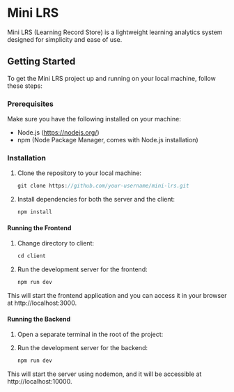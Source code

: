 # Mini LRS

Mini LRS (Learning Record Store) is a lightweight learning analytics system designed for simplicity and ease of use.

## Getting Started

To get the Mini LRS project up and running on your local machine, follow these steps:

### Prerequisites

Make sure you have the following installed on your machine:

- Node.js (https://nodejs.org/)
- npm (Node Package Manager, comes with Node.js installation)

### Installation

1. Clone the repository to your local machine:

   ```javascript
   git clone https://github.com/your-username/mini-lrs.git
   ```

2. Install dependencies for both the server and the client:

    ```javascript
    npm install
    ```

#### Running the Frontend

1. Change directory to client:

    ```javascript
    cd client
    ```

2. Run the development server for the frontend:

    ```javascript
    npm run dev
    ```

This will start the frontend application and you can access it in your browser at http://localhost:3000.

#### Running the Backend

1. Open a separate terminal in the root of the project:
2. Run the development server for the backend:

    ```javascript
    npm run dev
    ```

This will start the server using nodemon, and it will be accessible at http://localhost:10000.

